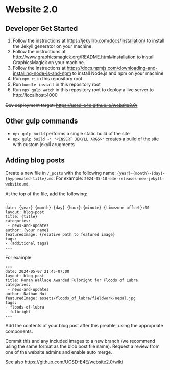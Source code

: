 # Website 2.0
## Developer Get Started
1. Follow the instructions at https://jekyllrb.com/docs/installation/ to install the Jekyll generator on your machine.
2. Follow the instructions at http://www.graphicsmagick.org/README.html#installation to install GraphicsMagick on your machine.
3. Follow the instructions at https://docs.npmjs.com/downloading-and-installing-node-js-and-npm to install Node.js and npm on your machine
4. Run `npm ci` in this repository root
5. Run `bundle install` in this repository root
6. Run `npx gulp watch` in this repository root to deploy a live server to http://localhost:4000

~~Dev deployment target: https://ucsd-e4e.github.io/website2.0/~~

## Other gulp commands
- `npx gulp build` performs a single static build of the site
- `npx gulp build -j "<INSERT JEKYLL ARGS>"` creates a build of the site with custom jekyll arugments

## Adding blog posts
Create a new file in `/_posts` with the following name: `{year}-{month}-{day}-{hyphenated-title}.md`.  For example: `2024-05-10-e4e-releases-new-jekyll-website.md`.

At the top of the file, add the following:
```
---
date: {year}-{month}-{day} {hour}:{minute}-{timezone offset}:00
layout: blog-post
title: {title}
categories:
 - news-and-updates
author: {your name}
featuredImage: {relative path to featured image}
tags:
- {additional tags}
---
```

For example:
```
---
date: 2024-05-07 21:45-07:00
layout: blog-post
title: Ronan Wallace Awarded Fulbright for Floods of Lubra
categories:
 - news-and-updates
author: Nathan Hui
featuredImage: assets/floods_of_lubra/fieldwork-nepal.jpg
tags:
- floods-of-lubra
- fulbright
---
```

Add the contents of your blog post after this preable, using the appropriate components.

Commit this and any included images to a new branch (we recommend using the same format as the blob post file name).  Request a review from one of the website admins and enable auto merge.

See also https://github.com/UCSD-E4E/website2.0/wiki
